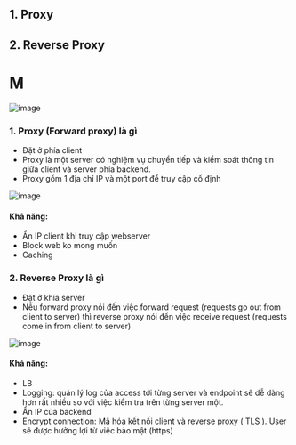 ## 1. Proxy 
## 2. Reverse Proxy 


# M
![image](https://user-images.githubusercontent.com/83824403/166862953-175eeb42-2839-435d-9100-c867caa239d7.png)


### 1. Proxy (Forward proxy) là gì 
- Đặt ở phía client
- Proxy là một server có nghiệm vụ chuyển tiếp và kiểm soát thông tin giữa client và server phía backend. 
- Proxy gồm 1 địa chỉ IP và một port để truy cập cố định


![image](https://user-images.githubusercontent.com/83824403/166863147-a1510384-1677-41d7-a7a3-853f502b5add.png)

#### Khả năng:

- Ẩn IP client khi truy cập webserver
- Block web ko mong muốn
- Caching

### 2. Reverse Proxy là gì
- Đặt ở khía server
- Nếu forward proxy nói đến việc forward request (requests go out from client to server) thì reverse proxy nói đến việc receive request (requests come in from client to server)

![image](https://user-images.githubusercontent.com/83824403/166863427-2f16ae79-f719-4bc8-a756-e82010849811.png)


#### Khả năng:
- LB
- Logging: quản lý log của access tới từng server và endpoint sẽ dễ dàng hơn rất nhiều so với việc kiểm tra trên từng server một.
- Ẩn IP của backend
- Encrypt connection: Mã hóa kết nối client và reverse proxy ( TLS ). User sẽ được hưởng lợi từ việc bảo mật (https)
